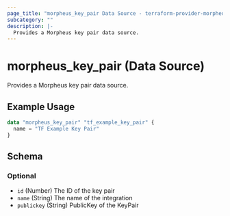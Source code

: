 ```yaml
---
page_title: "morpheus_key_pair Data Source - terraform-provider-morpheus"
subcategory: ""
description: |-
  Provides a Morpheus key pair data source.
---
```


# morpheus_key_pair (Data Source)

Provides a Morpheus key pair data source.

## Example Usage

```terraform
data "morpheus_key_pair" "tf_example_key_pair" {
  name = "TF Example Key Pair"
}
```

<!-- schema generated by tfplugindocs -->
## Schema

### Optional

- `id` (Number) The ID of the key pair
- `name` (String) The name of the integration
- `publickey` (String) PublicKey of the KeyPair